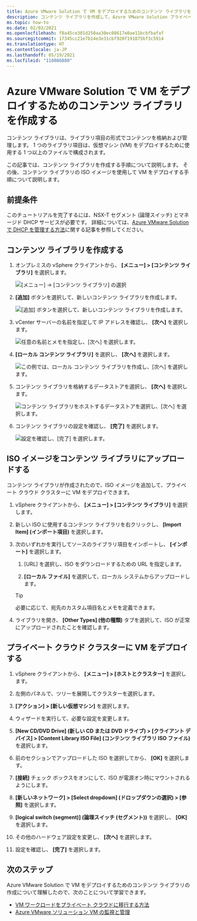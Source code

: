 ```yaml
---
title: Azure VMware Solution で VM をデプロイするためのコンテンツ ライブラリを作成する
description: コンテンツ ライブラリを作成して、Azure VMware Solution プライベート クラウドに VM をデプロイします。
ms.topic: how-to
ms.date: 02/03/2021
ms.openlocfilehash: f8a45ce301d250aa30ec08617e0ae11bcbfbafaf
ms.sourcegitcommit: 17345cc21e7b14e3e31cbf920f191875bf3c5914
ms.translationtype: HT
ms.contentlocale: ja-JP
ms.lasthandoff: 05/19/2021
ms.locfileid: "110086880"
---
```

# <a name="create-a-content-library-to-deploy-vms-in-azure-vmware-solution"></a>Azure VMware Solution で VM をデプロイするためのコンテンツ ライブラリを作成する

コンテンツ ライブラリは、ライブラリ項目の形式でコンテンツを格納および管理します。 1 つのライブラリ項目は、仮想マシン (VM) をデプロイするために使用する 1 つ以上のファイルで構成されます。 

この記事では、コンテンツ ライブラリを作成する手順について説明します。  その後、コンテンツ ライブラリの ISO イメージを使用して VM をデプロイする手順について説明します。

## <a name="prerequisites"></a>前提条件

このチュートリアルを完了するには、NSX-T セグメント (論理スイッチ) とマネージド DHCP サービスが必要です。  詳細については、[Azure VMware Solution で DHCP を管理する方法](configure-dhcp-azure-vmware-solution.md)に関する記事を参照してください。

## <a name="create-a-content-library"></a>コンテンツ ライブラリを作成する

1. オンプレミスの vSphere クライアントから、 **[メニュー] > [コンテンツ ライブラリ]** を選択します。

   ![[メニュー] -> [コンテンツ ライブラリ] の選択](./media/content-library/vsphere-menu-content-libraries.png)

1. **[追加]** ボタンを選択して、新しいコンテンツ ライブラリを作成します。

   ![[追加] ボタンを選択して、新しいコンテンツ ライブラリを作成します。](./media/content-library/create-new-content-library.png)

1. vCenter サーバーの名前を指定して IP アドレスを確認し、 **[次へ]** を選択します。

   ![任意の名前とメモを指定し、[次へ] を選択します。](./media/content-library/new-content-library-step1.png)

1. **[ローカル コンテンツ ライブラリ]** を選択し、 **[次へ]** を選択します。

   ![この例では、ローカル コンテンツ ライブラリを作成し、[次へ] を選択します。](./media/content-library/new-content-library-step2.png)

1. コンテンツ ライブラリを格納するデータストアを選択し、 **[次へ]** を選択します。

   ![コンテンツ ライブラリをホストするデータストアを選択し、[次へ] を選択します。](./media/content-library/new-content-library-step3.png)

1. コンテンツ ライブラリの設定を確認し、 **[完了]** を選択します。

   ![設定を確認し、[完了] を選択します。](./media/content-library/new-content-library-step4.png)

## <a name="upload-an-iso-image-to-the-content-library"></a>ISO イメージをコンテンツ ライブラリにアップロードする

コンテンツ ライブラリが作成されたので、ISO イメージを追加して、プライベート クラウド クラスターに VM をデプロイできます。 

1. vSphere クライアントから、 **[メニュー] > [コンテンツ ライブラリ]** を選択します。

1. 新しい ISO に使用するコンテンツ ライブラリを右クリックし、 **[Import Item] (インポート項目)** を選択します。

1. 次のいずれかを実行してソースのライブラリ項目をインポートし、 **[インポート]** を選択します。
   1. [URL] を選択し、ISO をダウンロードするための URL を指定します。

   1. **[ローカル ファイル]** を選択して、ローカル システムからアップロードします。

   > [!TIP]
   > 必要に応じて、宛先のカスタム項目名とメモを定義できます。

1. ライブラリを開き、 **[Other Types] (他の種類)** タブを選択して、ISO が正常にアップロードされたことを確認します。


## <a name="deploy-a-vm-to-a-private-cloud-cluster"></a>プライベート クラウド クラスターに VM をデプロイする

1. vSphere クライアントから、 **[メニュー] > [ホストとクラスター]** を選択します。

1. 左側のパネルで、ツリーを展開してクラスターを選択します。

1. **[アクション] > [新しい仮想マシン]** を選択します。

1. ウィザードを実行して、必要な設定を変更します。

1. **[New CD/DVD Drive] (新しい CD または DVD ドライブ) > [クライアント デバイス] > [Content Library ISO File] (コンテンツ ライブラリ ISO ファイル)** を選択します。

1. 前のセクションでアップロードした ISO を選択してから、 **[OK]** を選択します。

1. **[接続]** チェック ボックスをオンにして、ISO が電源オン時にマウントされるようにします。

1. **[新しいネットワーク] > [Select dropdown] (ドロップダウンの選択) > [参照]** を選択します。

1. **[logical switch (segment)] (論理スイッチ (セグメント))** を選択し、 **[OK]** を選択します。

1. その他のハードウェア設定を変更し、 **[次へ]** を選択します。

1. 設定を確認し、 **[完了]** を選択します。


## <a name="next-steps"></a>次のステップ

Azure VMware Solution で VM をデプロイするためのコンテンツ ライブラリの作成について理解したので、次のことについて学習できます。

- [VM ワークロードをプライベート クラウドに移行する方法](tutorial-deploy-vmware-hcx.md)
- [Azure VMware ソリューション VM の監視と管理](lifecycle-management-of-azure-vmware-solution-vms.md)

<!-- LINKS - external-->

<!-- LINKS - internal -->
